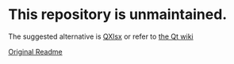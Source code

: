 # This repository is unmaintained.

The suggested alternative is [QXlsx](https://github.com/QtExcel/QXlsx) or refer to [the Qt wiki](https://wiki.qt.io/Handling_Microsoft_Excel_file_format)

[Original Readme](COVER.md)
